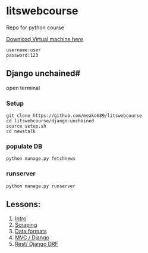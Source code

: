 # litswebcourse
Repo for python course

[Download Virtual machine here](https://www.dropbox.com/sh/7xr6mhn003xh303/AAABQXUGMcu-5NvaBK5GwF68a?dl=0)
```
username:user
password:123
```

## Django unchained#
open terminal 
### Setup
```
git clone https://github.com/meako689/litswebcourse
cd litswebcourse/django-unchained
source setup.sh
cd newstalk
```
### populate DB
```
python manage.py fetchnews
```

### runserver
```
python manage.py runserver
```

## Lessons:

1. [Intro](https://docs.google.com/presentation/d/1ItZzgLcEAKJ7_nrEt7E-xD_uX6-8koXD2wjGowWpk6A/edit#slide=id.g25f6af9dd6_0_0)
2. [Scraping](https://docs.google.com/presentation/d/1cMJ09TsYd-Alpm3IVgYqvT_snAm_J0p5DksezWs2AqY/edit?usp=sharing)
3. [Data formats](https://docs.google.com/presentation/d/1INFraZni_9iA3gIh4JAhSwdqL0-gdF_kkyicJQuvPk0/edit#slide=id.g25f6af9dd6_0_0)
4. [MVC / Django](https://docs.google.com/presentation/d/1mA_staESkvwwIXvSoq2TDCNu2xDt9cf0RuYydZOzzaA/edit#slide=id.g25f6af9dd6_0_0)
5. [Rest/ Django DRF](https://docs.google.com/presentation/d/1aMGm9uq8FDnUQug7BSfpX2FjmyqAD49I1iOaHGSZMdw/edit?usp=sharing)

